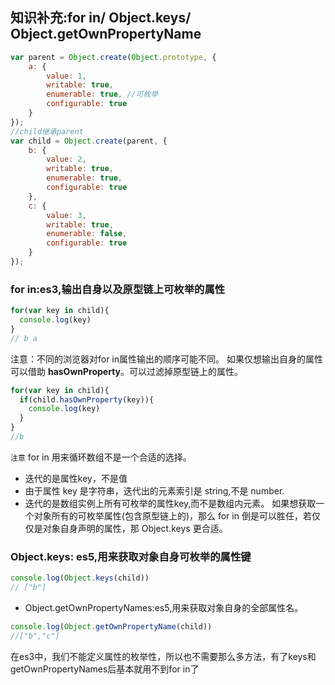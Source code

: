 ## 知识补充:for in/ Object.keys/ Object.getOwnPropertyName
```js
var parent = Object.create(Object.prototype, {
    a: {
        value: 1,
        writable: true,
        enumerable: true, //可枚举
        configurable: true            
    }
});
//child继承parent
var child = Object.create(parent, {
    b: {
        value: 2,
        writable: true,
        enumerable: true,
        configurable: true
    },
    c: {
        value: 3,
        writable: true,
        enumerable: false,
        configurable: true
    }
});
```
### for in:es3,输出自身以及原型链上可枚举的属性
```js
for(var key in child){
  console.log(key)
}
// b a
```
注意：不同的浏览器对for in属性输出的顺序可能不同。
如果仅想输出自身的属性可以借助 **hasOwnProperty**。可以过滤掉原型链上的属性。
```js
for(var key in child){
  if(child.hasOwnProperty(key)){
    console.log(key)
  }
}
//b
```
`注意`
for in 用来循环数组不是一个合适的选择。
- 迭代的是属性key，不是值
- 由于属性 key 是字符串，迭代出的元素索引是 string,不是 number.
- 迭代的是数组实例上所有可枚举的属性key,而不是数组内元素。
如果想获取一个对象所有的可枚举属性(包含原型链上的)，那么 for in 倒是可以胜任，若仅仅是对象自身声明的属性，那 Object.keys 更合适。

### Object.keys: es5,用来获取对象自身可枚举的属性键
```js
console.log(Object.keys(child))
// ["b"]
```
- Object.getOwnPropertyNames:es5,用来获取对象自身的全部属性名。
```js
console.log(Object.getOwnPropertyName(child))
//["b","c"]
```
在es3中，我们不能定义属性的枚举性，所以也不需要那么多方法，有了keys和getOwnPropertyNames后基本就用不到for in了
